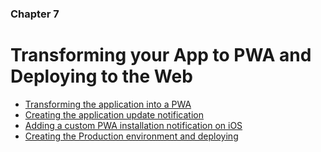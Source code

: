 ### Chapter 7
# Transforming your App to PWA and Deploying to the Web

- [Transforming the application into a PWA](./7_1/)
- [Creating the application update notification](./7_2/)
- [Adding a custom PWA installation notification on iOS](./7_3/)
- [Creating the Production environment and deploying](./7_4/)

